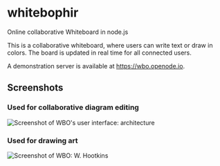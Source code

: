 whitebophir
===========

Online collaborative Whiteboard in node.js

This is a collaborative whiteboard, where users can write text or draw in colors.
The board is updated in real time for all connected users.


A demonstration server is available at https://wbo.openode.io.

## Screenshots

### Used for collaborative diagram editing
![Screenshot of WBO's user interface: architecture](https://user-images.githubusercontent.com/552629/50559558-d36bf080-0cf8-11e9-8041-ac20c46fa634.png)


### Used for drawing art
![Screenshot of WBO: W. Hootkins](https://user-images.githubusercontent.com/552629/50559385-d534b480-0cf6-11e9-828c-6b4b816739df.png)
